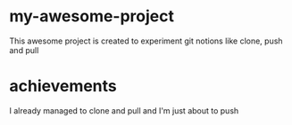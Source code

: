 # my-awesome-project
This awesome project is created to experiment git notions like clone, push and pull
# achievements
I already managed to clone and pull and I'm just about to push